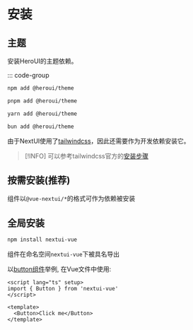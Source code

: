 # 安装

## 主题
安装HeroUI的主题依赖。

::: code-group
```bash [npm]
npm add @heroui/theme
```
```bash [pnpm]
pnpm add @heroui/theme
```
```bash [yarn]
yarn add @heroui/theme
```
```bash [bun]
bun add @heroui/theme
```

由于NextUI使用了[tailwindcss]()，因此还需要作为开发依赖安装它。

> [!INFO]
> 可以参考tailwindcss官方的[安装步骤]()

## 按需安装(**推荐**)
组件以`@vue-nextui/*`的格式可作为依赖被安装

## 全局安装
```bash
npm install nextui-vue
```
组件在命名空间`nextui-vue`下被具名导出

以[button组件](/components/button)举例, 在Vue文件中使用:

```vue
<script lang="ts" setup>
import { Button } from 'nextui-vue'
</script>

<template>
  <Button>Click me</Button>
</template>
```
